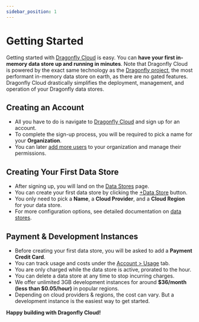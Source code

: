 ```yaml
---
sidebar_position: 1
---
```


# Getting Started

Getting started with [Dragonfly Cloud](https://dragonflydb.cloud) is easy.
You can **have your first in-memory data store up and running in minutes**.
Note that Dragonfly Cloud is powered by the exact same technology as
the [Dragonfly project](https://github.com/dragonflydb/dragonfly), the most performant in-memory data store on earth,
as there are no gated features.
Dragonfly Cloud drastically simplifies the deployment, management, and operation of your Dragonfly data stores.

## Creating an Account

- All you have to do is navigate to [Dragonfly Cloud](https://dragonflydb.cloud) and sign up for an account.
- To complete the sign-up process, you will be required to pick a name for your **Organization**.
- You can later [add more users](./users.md) to your organization and manage their permissions.

## Creating Your First Data Store

- After signing up, you will land on the [Data Stores](https://dragonflydb.cloud/datastores) page.
- You can create your first data store by clicking the [+Data Store](https://dragonflydb.cloud/datastores/new) button.  
- You only need to pick a **Name**, a **Cloud Provider**, and a **Cloud Region** for your data store.
- For more configuration options, see detailed documentation on [data stores](./datastores.md).

## Payment & Development Instances

- Before creating your first data store, you will be asked to add a **Payment Credit Card**.
- You can track usage and costs under the [Account > Usage](https://dragonflydb.cloud/account/usage) tab.
- You are only charged while the data store is active, prorated to the hour.
- You can delete a data store at any time to stop incurring charges.
- We offer unlimited 3GB development instances for around **$36/month (less than $0.05/hour)** in popular regions.
- Depending on cloud providers & regions, the cost can vary. But a development instance is the easiest way to get started.

**Happy building with Dragonfly Cloud!**
